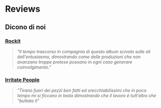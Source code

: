 # Reviews

## Dicono di noi

### [Rockit](https://www.rockit.it/recensione/52207/radrocks-dieci-canzoni-per-noi-stessi-da-giovani)
> _"Il tempo trascorso in compagnia di questo album scivola sulle ali dell'entusiasmo, dimostrando come delle produzioni che non avanzano troppe pretese possano in ogni caso generare coinvolgimento.”_

### [Irritate People](https://www.irritatepeople.it/2021/03/04/radrocks-dieci-canzoni-per-noi-stessi-da-giovani/)
> _"Tirano fuori dei pezzi ben fatti ed orecchiabilissimi che in poco tempo mi si ficcano in testa dimostrando che il lavoro è tutt’altro che “buttato lì”_
